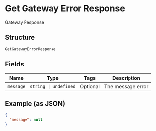 
# Get Gateway Error Response

Gateway Response

## Structure

`GetGatewayErrorResponse`

## Fields

| Name | Type | Tags | Description |
|  --- | --- | --- | --- |
| `message` | `string \| undefined` | Optional | The message error |

## Example (as JSON)

```json
{
  "message": null
}
```

